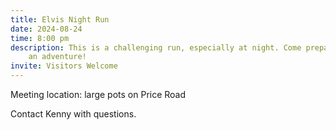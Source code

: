 ```yaml
---
title: Elvis Night Run
date: 2024-08-24
time: 8:00 pm
description: This is a challenging run, especially at night. Come prepared for
    an adventure!
invite: Visitors Welcome
---
```


Meeting location: large pots on Price Road

Contact Kenny with questions.


